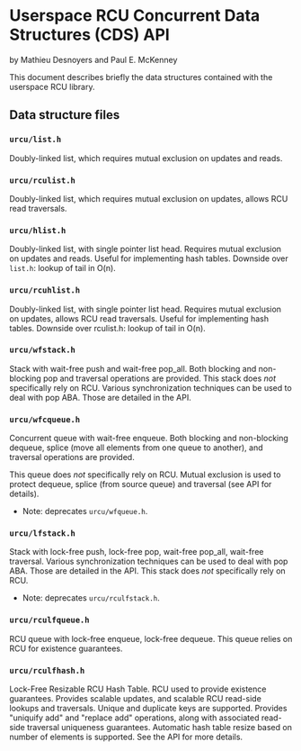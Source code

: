Userspace RCU Concurrent Data Structures (CDS) API
==================================================

by Mathieu Desnoyers and Paul E. McKenney

This document describes briefly the data structures contained with the
userspace RCU library.


Data structure files
--------------------

### `urcu/list.h`

Doubly-linked list, which requires mutual exclusion on
updates and reads.


### `urcu/rculist.h`

Doubly-linked list, which requires mutual exclusion on
updates, allows RCU read traversals.


### `urcu/hlist.h`

Doubly-linked list, with single pointer list head. Requires
mutual exclusion on updates and reads. Useful for implementing hash tables.
Downside over `list.h`: lookup of tail in O(n).


### `urcu/rcuhlist.h`

Doubly-linked list, with single pointer list head.
Requires mutual exclusion on updates, allows RCU read traversals. Useful
for implementing hash tables. Downside over rculist.h: lookup of tail in O(n).


### `urcu/wfstack.h`

Stack with wait-free push and wait-free pop_all. Both
blocking and non-blocking pop and traversal operations are provided. This
stack does _not_ specifically rely on RCU. Various synchronization techniques
can be used to deal with pop ABA. Those are detailed in the API.


### `urcu/wfcqueue.h`

Concurrent queue with wait-free enqueue. Both blocking and
non-blocking dequeue, splice (move all elements from one queue
to another), and traversal operations are provided.

This queue does _not_ specifically rely on RCU. Mutual exclusion
is used to protect dequeue, splice (from source queue) and
traversal (see API for details).

  - Note: deprecates `urcu/wfqueue.h`.


### `urcu/lfstack.h`

Stack with lock-free push, lock-free pop, wait-free pop_all,
wait-free traversal. Various synchronization techniques can be
used to deal with pop ABA. Those are detailed in the API.
This stack does _not_ specifically rely on RCU.

  - Note: deprecates `urcu/rculfstack.h`.


### `urcu/rculfqueue.h`

RCU queue with lock-free enqueue, lock-free dequeue.
This queue relies on RCU for existence guarantees.


### `urcu/rculfhash.h`

Lock-Free Resizable RCU Hash Table. RCU used to provide
existence guarantees. Provides scalable updates, and scalable
RCU read-side lookups and traversals. Unique and duplicate keys
are supported. Provides "uniquify add" and "replace add"
operations, along with associated read-side traversal uniqueness
guarantees. Automatic hash table resize based on number of
elements is supported. See the API for more details.
